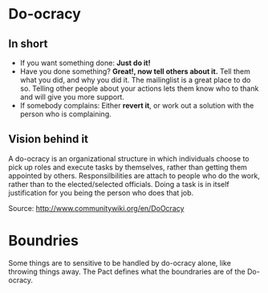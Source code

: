 # Do-ocracy

## In short
 * If you want something done: **Just do it!**
 * Have you done something? **Great!, now tell others about it.** Tell them what you did, and why you did it. The mailinglist is a great place to do so. Telling other people about your actions lets them know who to thank and will give you more support.
 * If somebody complains: Either **revert it**, or work out a solution with the person who is complaining.

## Vision behind it

A do-ocracy is an organizational structure in which individuals choose to pick up roles and execute tasks by themselves, rather than getting them appointed by others.
Responsilbilities are attach to people who do the work, rather than to the elected/selected officials.
Doing a task is in itself justification for you being the person who does that job.

Source: http://www.communitywiki.org/en/DoOcracy

# Boundries

Some things are to sensitive to be handled by do-ocracy alone, like throwing things away. The Pact defines what the boundraries are of the Do-ocracy.

